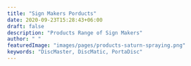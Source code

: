 ```yaml
---
title: "Sign Makers Porducts"
date: 2020-09-23T15:28:43+06:00
draft: false
description: "Products Range of Sign Makers"
author: " "
featuredImage: "images/pages/products-saturn-spraying.png"
keywords: "DiscMaster, DiscMatic, PortaDisc"
---
```

